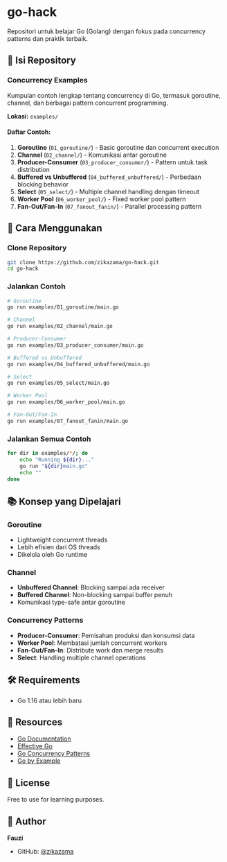 # go-hack

Repositori untuk belajar Go (Golang) dengan fokus pada concurrency patterns dan praktik terbaik.

## 📖 Isi Repository

### Concurrency Examples

Kumpulan contoh lengkap tentang concurrency di Go, termasuk goroutine, channel, dan berbagai pattern concurrent programming.

**Lokasi:** `examples/`

#### Daftar Contoh:

1. **Goroutine** (`01_goroutine/`) - Basic goroutine dan concurrent execution
2. **Channel** (`02_channel/`) - Komunikasi antar goroutine
3. **Producer-Consumer** (`03_producer_consumer/`) - Pattern untuk task distribution
4. **Buffered vs Unbuffered** (`04_buffered_unbuffered/`) - Perbedaan blocking behavior
5. **Select** (`05_select/`) - Multiple channel handling dengan timeout
6. **Worker Pool** (`06_worker_pool/`) - Fixed worker pool pattern
7. **Fan-Out/Fan-In** (`07_fanout_fanin/`) - Parallel processing pattern

## 🚀 Cara Menggunakan

### Clone Repository
```bash
git clone https://github.com/zikazama/go-hack.git
cd go-hack
```

### Jalankan Contoh
```bash
# Goroutine
go run examples/01_goroutine/main.go

# Channel
go run examples/02_channel/main.go

# Producer-Consumer
go run examples/03_producer_consumer/main.go

# Buffered vs Unbuffered
go run examples/04_buffered_unbuffered/main.go

# Select
go run examples/05_select/main.go

# Worker Pool
go run examples/06_worker_pool/main.go

# Fan-Out/Fan-In
go run examples/07_fanout_fanin/main.go
```

### Jalankan Semua Contoh
```bash
for dir in examples/*/; do
    echo "Running ${dir}..."
    go run "${dir}main.go"
    echo ""
done
```

## 📚 Konsep yang Dipelajari

### Goroutine
- Lightweight concurrent threads
- Lebih efisien dari OS threads
- Dikelola oleh Go runtime

### Channel
- **Unbuffered Channel**: Blocking sampai ada receiver
- **Buffered Channel**: Non-blocking sampai buffer penuh
- Komunikasi type-safe antar goroutine

### Concurrency Patterns
- **Producer-Consumer**: Pemisahan produksi dan konsumsi data
- **Worker Pool**: Membatasi jumlah concurrent workers
- **Fan-Out/Fan-In**: Distribute work dan merge results
- **Select**: Handling multiple channel operations

## 🛠️ Requirements

- Go 1.16 atau lebih baru

## 📖 Resources

- [Go Documentation](https://go.dev/doc/)
- [Effective Go](https://go.dev/doc/effective_go)
- [Go Concurrency Patterns](https://go.dev/blog/pipelines)
- [Go by Example](https://gobyexample.com/)

## 📝 License

Free to use for learning purposes.

## 👤 Author

**Fauzi**
- GitHub: [@zikazama](https://github.com/zikazama)

